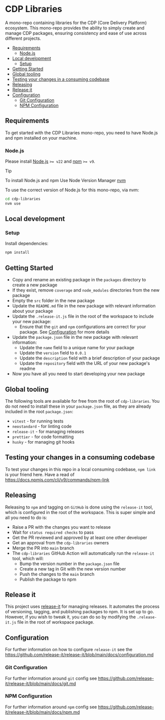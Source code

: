 # CDP Libraries

A mono-repo containing libraries for the CDP (Core Delivery Platform) ecosystem. This mono-repo provides the ability
to simply create and manage CDP packages, ensuring consistency and ease of use across different projects.

- [Requirements](#requirements)
  - [Node.js](#nodejs)
- [Local development](#local-development)
  - [Setup](#setup)
- [Getting Started](#getting-started)
- [Global tooling](#global-tooling)
- [Testing your changes in a consuming codebase](#testing-your-changes-in-a-consuming-codebase)
- [Releasing](#releasing)
- [Release it](#release-it)
- [Configuration](#configuration)
  - [Git Configuration](#git-configuration)
  - [NPM Configuration](#npm-configuration)

## Requirements

To get started with the CDP Libraries mono-repo, you need to have Node.js and npm installed on your machine.

### Node.js

Please install [Node.js](http://nodejs.org/) `>= v22` and [npm](https://nodejs.org/) `>= v9`.

> [!TIP]
> To install Node.js and npm Use Node Version Manager [nvm](https://github.com/creationix/nvm)

To use the correct version of Node.js for this mono-repo, via nvm:

```bash
cd cdp-libraries
nvm use
```

## Local development

### Setup

Install dependencies:

```bash
npm install
```

## Getting Started

- Copy and rename an existing package in the `packages` directory to create a new package
- If they exist, remove `coverage` and `node_modules` directories from the new package
- Empty the `src` folder in the new package
- Update the `README.md` file in the new package with relevant information about your package
- Update the `.release-it.js` file in the root of the workspace to include your new package:
  - Ensure that the `git` and `npm` configurations are correct for your package. See [Configuration](#configuration)
    for more details
- Update the `package.json` file in the new package with relevant information:
  - Update the `name` field to a unique name for your package
  - Update the `version` field to `0.0.1`
  - Update the `description` field with a brief description of your package
  - Update the `repository` field with the URL of your new package's readme
- Now you have all you need to start developing your new package

## Global tooling

The following tools are available for free from the root of `cdp-libraries`. You do not need to install these in
your `package.json` file, as they are already included in the root `package.json`:

- `vitest` - for running tests
- `neostandard` - for linting code
- `release-it` - for managing releases
- `prettier` - for code formatting
- `husky` - for managing git hooks

## Testing your changes in a consuming codebase

To test your changes in this repo in a local consuming codebase, `npm link` is your friend here. Have a read
of https://docs.npmjs.com/cli/v9/commands/npm-link

## Releasing

Releasing to `npm` and tagging on `GitHub` is done using the `release-it` tool, which is configured in the root of the
workspace. This is super simple and all you need to do is:

- Raise a PR with the changes you want to release
- Wait for `status required checks` to pass
- Get the PR reviewed and approved by at least one other developer
- Get an approval from the `cdp-libraries` owners
- Merge the PR into `main` branch
- The `cdp-libraries` GitHub Action will automatically run the `release-it` tool, which will:
  - Bump the version number in the `package.json` file
  - Create a new tag in Git with the new version number
  - Push the changes to the `main` branch
  - Publish the package to npm

## Release it

This project uses [release-it](https://github.com/release-it) for managing releases. It automates the process of
versioning, tagging, and publishing packages to npm.
It is set up to go. However, if you wish to tweak it, you can do so by modifying the `.release-it.js` file in the root
of workspace package.

## Configuration

For further information on how to configure `release-it` see
the https://github.com/release-it/release-it/blob/main/docs/configuration.md

### Git Configuration

For further information around `git` config see https://github.com/release-it/release-it/blob/main/docs/git.md

### NPM Configuration

For further information around `npm` config see https://github.com/release-it/release-it/blob/main/docs/npm.md
